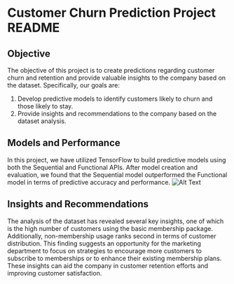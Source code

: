 # Customer Churn Prediction Project README

## Objective

The objective of this project is to create predictions regarding customer churn and retention and provide valuable insights to the company based on the dataset. Specifically, our goals are:

1. Develop predictive models to identify customers likely to churn and those likely to stay.
2. Provide insights and recommendations to the company based on the dataset analysis.

## Models and Performance

In this project, we have utilized TensorFlow to build predictive models using both the Sequential and Functional APIs. 
After model creation and evaluation, we found that the Sequential model outperformed the Functional model in terms of predictive accuracy and performance.
![Alt Text](classificationReport.png)

## Insights and Recommendations

The analysis of the dataset has revealed several key insights, one of which is the high number of customers using the basic membership package. Additionally, non-membership usage ranks second in terms of customer distribution. This finding suggests an opportunity for the marketing department to focus on strategies to encourage more customers to subscribe to memberships or to enhance their existing membership plans. These insights can aid the company in customer retention efforts and improving customer satisfaction.


